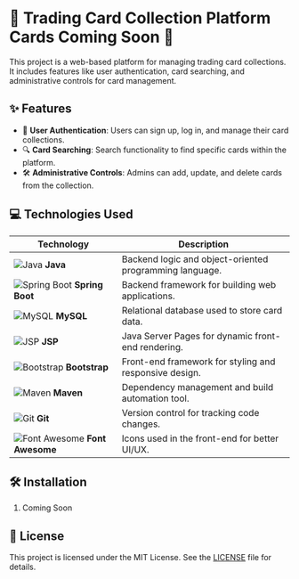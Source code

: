 # 🎴 Trading Card Collection Platform Cards Coming Soon 🎴

This project is a web-based platform for managing trading card collections. It includes features like user authentication, card searching, and administrative controls for card management.

## ✨ Features

- 🔐 **User Authentication**: Users can sign up, log in, and manage their card collections.
- 🔍 **Card Searching**: Search functionality to find specific cards within the platform.
- 🛠️ **Administrative Controls**: Admins can add, update, and delete cards from the collection.

## 💻 Technologies Used

| Technology       | Description                                                        |
|------------------|--------------------------------------------------------------------|
| ![Java](https://img.icons8.com/color/48/000000/java-coffee-cup-logo.png) **Java**         | Backend logic and object-oriented programming language.  |
| ![Spring Boot](https://img.icons8.com/color/48/000000/spring-logo.png) **Spring Boot**  | Backend framework for building web applications.         |
| ![MySQL](https://img.icons8.com/fluency/48/000000/mysql-logo.png) **MySQL**            | Relational database used to store card data.             |
| ![JSP](https://img.icons8.com/color/48/000000/java-coffee-cup-logo.png) **JSP**        | Java Server Pages for dynamic front-end rendering.        |
| ![Bootstrap](https://img.icons8.com/color/48/000000/bootstrap.png) **Bootstrap**       | Front-end framework for styling and responsive design.    |
| ![Maven](https://img.icons8.com/ios-filled/50/000000/maven-ios.png) **Maven**          | Dependency management and build automation tool.         |
| ![Git](https://img.icons8.com/color/48/000000/git.png) **Git**                         | Version control for tracking code changes.               |
| ![Font Awesome](https://img.icons8.com/color/48/000000/font-awesome.png) **Font Awesome** | Icons used in the front-end for better UI/UX.            |

## 🛠️ Installation

1. Coming Soon

   
## 📜 License

This project is licensed under the MIT License. See the [LICENSE](LICENSE) file for details.
